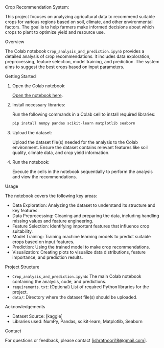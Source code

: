 Crop Recommendation System:

This project focuses on analyzing agricultural data to recommend suitable crops for various regions based on soil, climate, and other environmental factors. The goal is to help farmers make informed decisions about which crops to plant to optimize yield and resource use.

Overview

The Colab notebook `Crop_analysis_and_prediction.ipynb` provides a detailed analysis of crop recommendations. It includes data exploration, preprocessing, feature selection, model training, and prediction. The system aims to suggest the best crops based on input parameters.

Getting Started

1. Open the Colab notebook:

    [Open the notebook here](https://colab.research.google.com/drive/1WRWuY-PRpolXF0W7w1JQB36MJlQeUs6h#scrollTo=mL2qQt-WuET_).

2. Install necessary libraries:

    Run the following commands in a Colab cell to install required libraries:

    ```python
    pip install numpy pandas scikit-learn matplotlib seaborn
    ```

3. Upload the dataset:

    Upload the dataset file(s) needed for the analysis to the Colab environment. Ensure the dataset contains relevant features like soil quality, climate data, and crop yield information.

4. Run the notebook:

    Execute the cells in the notebook sequentially to perform the analysis and view the recommendations.

Usage

The notebook covers the following key areas:

- Data Exploration:   Analyzing the dataset to understand its structure and key features.
- Data Preprocessing: Cleaning and preparing the data, including handling missing values and feature engineering.
- Feature Selection:  Identifying important features that influence crop suitability.
- Model Training:     Training machine learning models to predict suitable crops based on input features.
- Prediction:         Using the trained model to make crop recommendations.
- Visualization:      Creating plots to visualize data distributions, feature importance, and prediction results.

Project Structure

- `Crop_analysis_and_prediction.ipynb`: The main Colab notebook containing the analysis, code, and predictions.
- `requirements.txt`: (Optional) List of required Python libraries for the project.
- `data/`: Directory where the dataset file(s) should be uploaded.

 Acknowledgements

- Dataset Source: [kaggle]
- Libraries used: NumPy, Pandas, scikit-learn, Matplotlib, Seaborn

 Contact

For questions or feedback, please contact [ishratnoori18@gmail.com].

